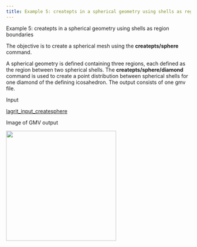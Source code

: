 ```yaml
---
title: Example 5: createpts in a spherical geometry using shells as region boundaries
---
```


 Example 5: createpts in a spherical geometry using shells as region
 boundaries

  The objective is to create a spherical mesh using the
  **createpts/sphere** command.
 
  A spherical geometry is defined containing three regions, each
  defined as the region between two spherical shells. The
  **createpts/sphere/diamond** command is used to create a point
  distribution between spherical shells for one diamond of the
  defining icosahedron. The output consists of one gmv file.

 Input

  [lagrit_input_createsphere](input/lagrit_input_createsphere.txt)

 Image of GMV output

<img  width="300" src="https://lanl.github.io/LaGriT/assets/images/image5tn.gif">
